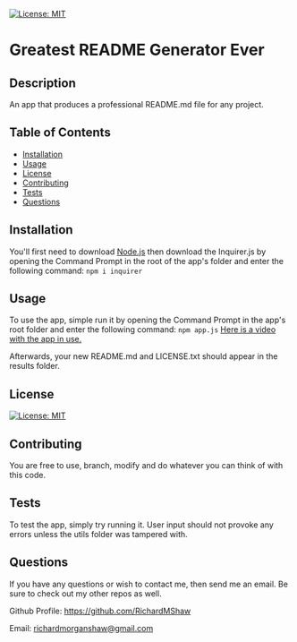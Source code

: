 
[![License: MIT](https://img.shields.io/badge/License-MIT-yellow.svg)](https://opensource.org/licenses/MIT)
# Greatest README Generator Ever
## Description
An app that produces a professional README.md file for any project.
## Table of Contents
* [Installation](#installation)
* [Usage](#usage)
* [License](#license)
* [Contributing](#contributing)
* [Tests](#tests)
* [Questions](#questions)
## Installation
You'll first need to download [Node.js](https://nodejs.org/en/) then download the Inquirer.js by opening the Command Prompt in the root of the app's folder and enter the following command: ```npm i inquirer```
## Usage
To use the app, simple run it by opening the Command Prompt in the app's root folder and enter the following command: ```npm app.js```
[Here is a video with the app in use.](https://drive.google.com/file/d/1DOCwOeNQTuqdaxQvPEU2BYRisob6A3Nu/view)

Afterwards, your new README.md and LICENSE.txt should appear in the results folder.
## License
[![License: MIT](https://img.shields.io/badge/License-MIT-yellow.svg)](https://opensource.org/licenses/MIT)
## Contributing
You are free to use, branch, modify and do whatever you can think of with this code.
## Tests
To test the app, simply try running it. User input should not provoke any errors unless the utils folder was tampered with.
## Questions
If you have any questions or wish to contact me, then send me an email. Be sure to check out my other repos as well.

Github Profile: https://github.com/RichardMShaw

Email: richardmorganshaw@gmail.com
